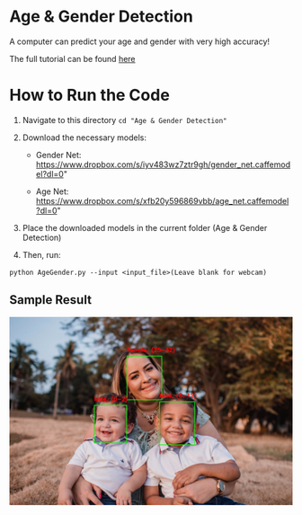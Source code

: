 # Age & Gender Detection
A computer can predict your age and gender with very high accuracy!

The full tutorial can be found [here](https://learnopencv.com/age-gender-classification-using-opencv-deep-learning-c-python/)

# How to Run the Code

1. Navigate to this directory `cd "Age & Gender Detection"`

2. Download the necessary models:

   - Gender Net: https://www.dropbox.com/s/iyv483wz7ztr9gh/gender_net.caffemodel?dl=0"
  
   - Age Net: https://www.dropbox.com/s/xfb20y596869vbb/age_net.caffemodel?dl=0"


3. Place the downloaded models in the current folder (Age & Gender Detection)


4. Then, run:

```
python AgeGender.py --input <input_file>(Leave blank for webcam)
```

## Sample Result

![](sample-output.jpg)

